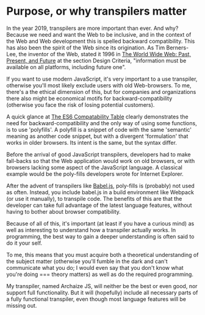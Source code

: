 # Purpose, or why transpilers matter

In the year 2019, transpilers are more important than ever. And why? 
Because we need and want the Web to be inclusive, and in the context of
the Web and Web development this is spelled backward compatibility. This
has also been the spirit of the Web since its origination. As Tim Berners-Lee,
the inventor of the Web, stated it 1996 in [The World Wide Web: Past, Present, and Future](https://www.w3.org/People/Berners-Lee/1996/ppf.html)
at the section Design Criteria, "information must be available on all
platforms, including future one".

If you want to use modern JavaScript, it's very important to a use transpiler, otherwise
you'll most likely exclude users with old Web-browsers. To me, there's a 
the ethical dimension of this, but for companies and organizations there also might
be economical motifs for backward-compatibility (otherwise you face the risk
of losing potential customers).

A quick glance at [The ES6 Compatability Table](https://kangax.github.io/compat-table/es6/)
clearly demonstrates the need for backward-compatibility and the only way of
using some functions, is to use 'polyfills'. A polyfill is a snippet of code
with the same 'semantic' meaning as another code snippet, but with a divergent
'formulation' that works in older browsers. Its intent is the same, but the syntax differ. 

Before the arrival of good JavaScript transpilers, developers had
to make fall-backs so that the Web application would work on old browsers, or with
 browsers lacking some aspect of the JavaScript language. A classical example would
be the poly-fills developers wrote for Internet Explorer.

After the advent of transpilers like [Babel.js](https://babeljs.io/), poly-fills is 
(probably) not used as often. Instead, you include babel.js in a build environment
like Webpack (or use it manually), to transpile code. The benefits of this are that
 the developer can take full advantage of the latest language features, 
without having to bother about browser compatibility.

Because of all of this, it's important (at least if you have a curious mind) as 
well as interesting to understand how a transpiler actually works. In programming, 
the best way to gain a deeper understanding is often said to do it your self. 

To me, this means that you must acquire both a theoretical understanding of the 
subject matter (otherwise you'll fumble in the dark and can't communicate what you do; I 
would even say that you don't know what you're doing === theory matters) as 
well as do the required programming. 

My transpiler, named Archaize JS, will neither be the best or even good, nor support
full functionality. But it will (hopefully) include all necessary parts of a fully
functional transpiler, even though most language features will be missing out.

